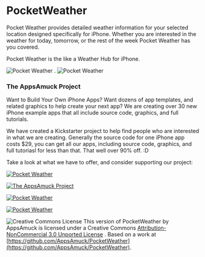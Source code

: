 PocketWeather
=============

Pocket Weather provides detailed weather information for your selected location designed specifically for iPhone. 
Whether you are interested in the weather for today, tomorrow, or the rest of the week Pocket Weather has you covered.

Pocket Weather is the like a Weather Hub for iPhone.

![Pocket Weather](http://www.touchality.com/images/kickstarter/pocketweatherSmall01.png) . ![Pocket Weather](http://www.touchality.com/images/kickstarter/pocketweatherSmall05.png)

### The AppsAmuck Project

Want to Build Your Own iPhone Apps? Want dozens of app templates, and related graphics to help create your next app? 
We are creating over 30 new iPhone example apps that all include source code, graphics, and full tutorials.

We have created a Kickstarter project to help find people who are interested in what we are creating.
Generally the source code for one iPhone app costs $29, you can get all our apps, including source code, 
graphics, and full tutoriasl for less than that. That well over 90% off. :D

Take a look at what we have to offer, and consider supporting our project:

[![Pocket Weather](http://www.touchality.com/images/GetStartedNow.png)](http://kck.st/16bdc5I)

[![The AppsAmuck Project](https://s3.amazonaws.com/ksr/assets/000/840/392/000a224e2850a924e9d1fa8bfd05fb31_large.png?1376875095)](http://kck.st/16bdc5I)

[![Pocket Weather](https://s3.amazonaws.com/ksr/assets/000/858/100/2a1a582541819363ca05881df13ea9cb_large.png?1377391949)](http://kck.st/16bdc5I)

[![Pocket Weather](https://s3.amazonaws.com/ksr/assets/000/887/258/149c882fd9daf981fc112066ef39c6cc_large.png?1378258251)](http://kck.st/16bdc5I)

![Creative Commons License](http://i.creativecommons.org/l/by-nc/3.0/88x31.png) This version of PocketWeather by AppsAmuck is licensed under a Creative Commons [Attribution-NonCommercial 3.0 Unported License](http://creativecommons.org/licenses/by-nc/3.0/)
. Based on a work at [https://github.com/AppsAmuck/PocketWeather](https://github.com/AppsAmuck/PocketWeather). 

